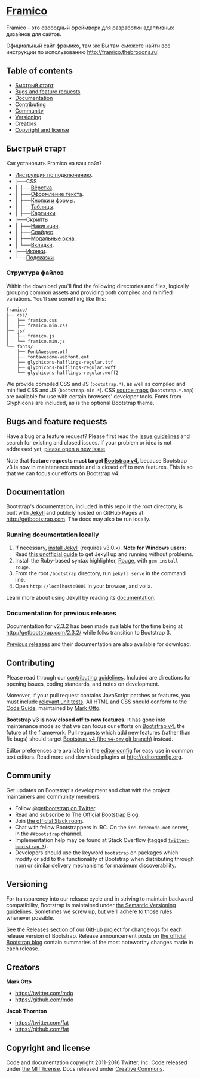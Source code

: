 # [Framico](http://framico.thebrooons.ru)


Framico - это свободный фреймворк для разработки адаптивных дизайнов для сайтов.

Официальный сайт фрамико, там же Вы там сможете найти все инструкции по использованию <http://framico.thebrooons.ru>!


## Table of contents

* [Быстрый старт](#Быстрый-старт)
* [Bugs and feature requests](#bugs-and-feature-requests)
* [Documentation](#documentation)
* [Contributing](#contributing)
* [Community](#community)
* [Versioning](#versioning)
* [Creators](#creators)
* [Copyright and license](#copyright-and-license)


## Быстрый старт

Как установить Framico на ваш сайт?

* [Инструкция по подключению](http://framico.thebrooons.ru/connect.php).
* ├──CSS
* │   ├──[Вёрстка](http://framico.thebrooons.ru/blocks.php).
* │   ├──[Оформление текста](http://framico.thebrooons.ru/text.php).
* │   ├──[Кнопки и формы](http://framico.thebrooons.ru/button.php).
* │   ├──[Таблицы](http://framico.thebrooons.ru/table.php).
* │   ├──[Картинки](http://framico.thebrooons.ru/images.php).
* ├──Скрипты
* │   ├──[Навигация](http://framico.thebrooons.ru/navigation.php).
* │   ├──[Слайдер](http://framico.thebrooons.ru/slider.php).
* │   ├──[Модальные окна](http://framico.thebrooons.ru/modal.php).
* │   └──[Вкладки](http://framico.thebrooons.ru/tabs.php).
* ├──[Иконки](http://framico.thebrooons.ru/icons.php).
* └──[Подсказки](http://framico.thebrooons.ru/hint.php).


### Структура файлов

Within the download you'll find the following directories and files, logically grouping common assets and providing both compiled and minified variations. You'll see something like this:

```
framico/
├── css/
│   ├── framico.css
│   ├── framico.min.css
├── js/
│   ├── framico.js
│   └── framico.min.js
└── fonts/
    ├── FontAwesome.otf
    ├── fontawesome-webfont.eot
    ├── glyphicons-halflings-regular.ttf
    ├── glyphicons-halflings-regular.woff
    └── glyphicons-halflings-regular.woff2
```

We provide compiled CSS and JS (`bootstrap.*`), as well as compiled and minified CSS and JS (`bootstrap.min.*`). CSS [source maps](https://developer.chrome.com/devtools/docs/css-preprocessors) (`bootstrap.*.map`) are available for use with certain browsers' developer tools. Fonts from Glyphicons are included, as is the optional Bootstrap theme.


## Bugs and feature requests

Have a bug or a feature request? Please first read the [issue guidelines](https://github.com/twbs/bootstrap/blob/master/CONTRIBUTING.md#using-the-issue-tracker) and search for existing and closed issues. If your problem or idea is not addressed yet, [please open a new issue](https://github.com/twbs/bootstrap/issues/new).

Note that **feature requests must target [Bootstrap v4](https://github.com/twbs/bootstrap/tree/v4-dev),** because Bootstrap v3 is now in maintenance mode and is closed off to new features. This is so that we can focus our efforts on Bootstrap v4.


## Documentation

Bootstrap's documentation, included in this repo in the root directory, is built with [Jekyll](http://jekyllrb.com) and publicly hosted on GitHub Pages at <http://getbootstrap.com>. The docs may also be run locally.

### Running documentation locally

1. If necessary, [install Jekyll](http://jekyllrb.com/docs/installation) (requires v3.0.x).
   **Note for Windows users:** Read [this unofficial guide](http://jekyll-windows.juthilo.com/) to get Jekyll up and running without problems.
2. Install the Ruby-based syntax highlighter, [Rouge](https://github.com/jneen/rouge), with `gem install rouge`.
3. From the root `/bootstrap` directory, run `jekyll serve` in the command line.
4. Open `http://localhost:9001` in your browser, and voilà.

Learn more about using Jekyll by reading its [documentation](http://jekyllrb.com/docs/home/).

### Documentation for previous releases

Documentation for v2.3.2 has been made available for the time being at <http://getbootstrap.com/2.3.2/> while folks transition to Bootstrap 3.

[Previous releases](https://github.com/twbs/bootstrap/releases) and their documentation are also available for download.


## Contributing

Please read through our [contributing guidelines](https://github.com/twbs/bootstrap/blob/master/CONTRIBUTING.md). Included are directions for opening issues, coding standards, and notes on development.

Moreover, if your pull request contains JavaScript patches or features, you must include [relevant unit tests](https://github.com/twbs/bootstrap/tree/master/js/tests). All HTML and CSS should conform to the [Code Guide](https://github.com/mdo/code-guide), maintained by [Mark Otto](https://github.com/mdo).

**Bootstrap v3 is now closed off to new features.** It has gone into maintenance mode so that we can focus our efforts on [Bootstrap v4](https://github.com/twbs/bootstrap/tree/v4-dev), the future of the framework. Pull requests which add new features (rather than fix bugs) should target [Bootstrap v4 (the `v4-dev` git branch)](https://github.com/twbs/bootstrap/tree/v4-dev) instead.

Editor preferences are available in the [editor config](https://github.com/twbs/bootstrap/blob/master/.editorconfig) for easy use in common text editors. Read more and download plugins at <http://editorconfig.org>.


## Community

Get updates on Bootstrap's development and chat with the project maintainers and community members.

* Follow [@getbootstrap on Twitter](https://twitter.com/getbootstrap).
* Read and subscribe to [The Official Bootstrap Blog](http://blog.getbootstrap.com).
* Join [the official Slack room](https://bootstrap-slack.herokuapp.com).
* Chat with fellow Bootstrappers in IRC. On the `irc.freenode.net` server, in the `##bootstrap` channel.
* Implementation help may be found at Stack Overflow (tagged [`twitter-bootstrap-3`](https://stackoverflow.com/questions/tagged/twitter-bootstrap-3)).
* Developers should use the keyword `bootstrap` on packages which modify or add to the functionality of Bootstrap when distributing through [npm](https://www.npmjs.com/browse/keyword/bootstrap) or similar delivery mechanisms for maximum discoverability.


## Versioning

For transparency into our release cycle and in striving to maintain backward compatibility, Bootstrap is maintained under [the Semantic Versioning guidelines](http://semver.org/). Sometimes we screw up, but we'll adhere to those rules whenever possible.

See [the Releases section of our GitHub project](https://github.com/twbs/bootstrap/releases) for changelogs for each release version of Bootstrap. Release announcement posts on [the official Bootstrap blog](http://blog.getbootstrap.com) contain summaries of the most noteworthy changes made in each release.


## Creators

**Mark Otto**

* <https://twitter.com/mdo>
* <https://github.com/mdo>

**Jacob Thornton**

* <https://twitter.com/fat>
* <https://github.com/fat>


## Copyright and license

Code and documentation copyright 2011-2016 Twitter, Inc. Code released under [the MIT license](https://github.com/twbs/bootstrap/blob/master/LICENSE). Docs released under [Creative Commons](https://github.com/twbs/bootstrap/blob/master/docs/LICENSE).

